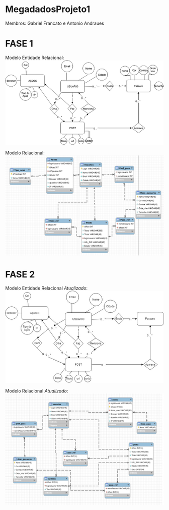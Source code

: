 # MegadadosProjeto1

Membros: Gabriel Francato e Antonio Andraues

# FASE 1
Modelo Entidade Relacional:
![Alt text](Modelo_entidade_relacional.png?raw=true "Modelo Entidade Relacional")

Modelo Relacional:
![Alt text](modeloRelacional.PNG?raw=true "Modelo Relacional")


# FASE 2
Modelo Entidade Relacional *Atualizado*:
![Alt text](megadadosEntidadeRelacional2.jpg?raw=true "Modelo Entidade Relacional 2")

Modelo Relacional *Atualizado*:
![Alt text](megadadosRelacional2.jpg?raw=true "Modelo Relacional 2")
